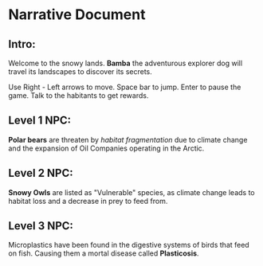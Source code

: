 # Narrative Document

## Intro:
Welcome to the snowy lands.
**Bamba** the adventurous explorer dog will travel its landscapes to discover its secrets.

Use Right - Left arrows to move.
Space bar to jump.  Enter to pause the game. Talk to the habitants to get rewards.

## Level 1 NPC:

**Polar bears** are threaten by *habitat fragmentation* due to climate change and the expansion of Oil Companies operating in the Arctic.

## Level 2 NPC:

**Snowy Owls** are listed as "Vulnerable" species, as climate change leads to habitat loss and a decrease in prey to feed from.

## Level 3 NPC:

Microplastics have been found in the digestive systems of birds that feed on fish. Causing them a mortal disease called **Plasticosis**.